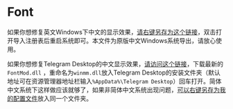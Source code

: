 # Font

如果你想修复英文Windows下中文的显示效果，[请右键另存为这个链接](https://iamCristYe.GitHub.io/Font/FontLink.reg)，双击打开导入注册表后重启系统即可。本文件为原版中文Windows系统导出，请放心使用。

如果你想修复Telegram Desktop的中文显示效果，[请访问这个链接](https://github.com/ysc3839/FontMod/releases)，下载最新的```FontMod.dll```
，重命名为```winmm.dll```放入Telegram Desktop的安装文件夹（默认地址可在资源管理器地址栏输入```%AppData%\Telegram Desktop```）回车打开。简体中文系统下这样做应该就够了，如果非简体中文系统出现问题，[可以右键另存为我的配置文件](https://iamCristYe.GitHub.io/Font/FontMod.yaml)放入同一个文件夹。
